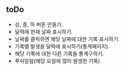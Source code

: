 ## toDo

- 상, 중, 하 버튼 만들기.
- 달력에 현재 날짜 표시하기.
- 날짜를 클릭하면 해당 날짜에 대한 기록 표시하기.
- 기록별 발생을 달력에 표시하기(통계페이지).
- 해당 기록에 대한 다른 기록들 통계구하기.
- 푸쉬알람(해당 요일에 많이 발생한 기록)
